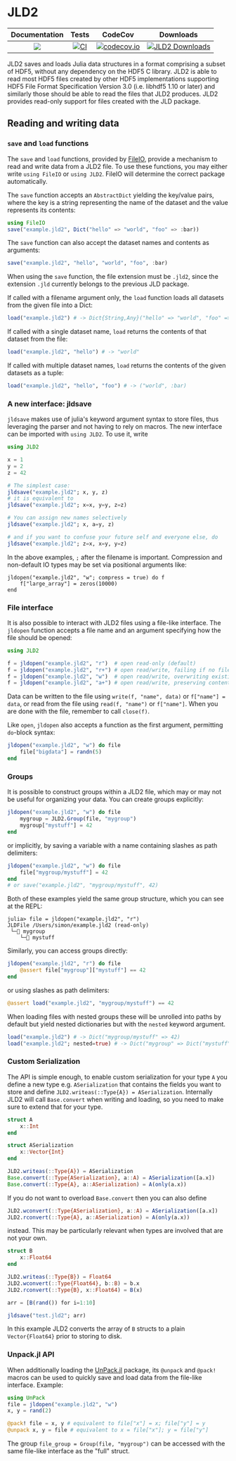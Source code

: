 # JLD2

| **Documentation**   |  **Tests**     | **CodeCov**  | **Downloads** |
|:--------:|:---------------:|:-------:|:---:|
|[![](https://img.shields.io/badge/docs-online-blue.svg)](https://JuliaIO.github.io/JLD2.jl/dev)| [![CI](https://github.com/JuliaIO/JLD2.jl/actions/workflows/ci.yml/badge.svg)](https://github.com/JuliaIO/JLD2.jl/actions/workflows/ci.yml) | [![codecov.io](https://codecov.io/github/JuliaIO/JLD2.jl/coverage.svg?branch=master)](https://codecov.io/github/JuliaIO/JLD2.jl?branch=master) | [![JLD2 Downloads](https://img.shields.io/badge/dynamic/json?url=http%3A%2F%2Fjuliapkgstats.com%2Fapi%2Fv1%2Fmonthly_downloads%2FJLD2&query=total_requests&suffix=%2Fmonth&label=Downloads)](http://juliapkgstats.com/pkg/JLD2) |

JLD2 saves and loads Julia data structures in a format comprising a subset of HDF5, without any dependency on the HDF5 C library. 
JLD2 is able to read most HDF5 files created by other HDF5 implementations supporting HDF5 File Format Specification Version 3.0 (i.e. libhdf5 1.10 or later) and similarly those should be able to read the files that JLD2 produces. JLD2 provides read-only support for files created with the JLD package.

## Reading and writing data
### `save` and `load` functions

The `save` and `load` functions, provided by [FileIO](https://github.com/JuliaIO/FileIO.jl), provide a mechanism to read and write data from a JLD2 file. To use these functions, you may either write `using FileIO` or `using JLD2`. FileIO will determine the correct package automatically.

The `save` function accepts an `AbstractDict` yielding the key/value pairs, where the key is a string representing the name of the dataset and the value represents its contents:

```julia
using FileIO
save("example.jld2", Dict("hello" => "world", "foo" => :bar))
```

The `save` function can also accept the dataset names and contents as arguments:

```julia
save("example.jld2", "hello", "world", "foo", :bar)
```

When using the `save` function, the file extension must be `.jld2`, since the extension `.jld` currently belongs to the previous JLD package.

If called with a filename argument only, the `load` function loads all datasets from the given file into a Dict:

```julia
load("example.jld2") # -> Dict{String,Any}("hello" => "world", "foo" => :bar)
```

If called with a single dataset name, `load` returns the contents of that dataset from the file:

```julia
load("example.jld2", "hello") # -> "world"
```

If called with multiple dataset names, `load` returns the contents of the given datasets as a tuple:

```julia
load("example.jld2", "hello", "foo") # -> ("world", :bar)
```

### A new interface: jldsave

`jldsave` makes use of julia's keyword argument syntax to store files,
thus leveraging the parser and not having to rely on macros. The new interface can be imported with `using JLD2`. To use it, write

```julia
using JLD2

x = 1
y = 2
z = 42

# The simplest case:
jldsave("example.jld2"; x, y, z)
# it is equivalent to 
jldsave("example.jld2"; x=x, y=y, z=z)

# You can assign new names selectively
jldsave("example.jld2"; x, a=y, z)

# and if you want to confuse your future self and everyone else, do
jldsave("example.jld2"; z=x, x=y, y=z)
```

In the above examples, `;` after the filename is important. Compression and non-default IO types may be set via positional arguments like:
```
jldopen("example.jld2", "w"; compress = true) do f
    f["large_array"] = zeros(10000)
end
```

### File interface

It is also possible to interact with JLD2 files using a file-like interface. The `jldopen` function accepts a file name and an argument specifying how the file should be opened:

```julia
using JLD2

f = jldopen("example.jld2", "r")  # open read-only (default)
f = jldopen("example.jld2", "r+") # open read/write, failing if no file exists
f = jldopen("example.jld2", "w")  # open read/write, overwriting existing file
f = jldopen("example.jld2", "a+") # open read/write, preserving contents of existing file or creating a new file
```

Data can be written to the file using `write(f, "name", data)` or `f["name"] = data`, or read from the file using `read(f, "name")` or `f["name"]`. When you are done with the file, remember to call `close(f)`.

Like `open`, `jldopen` also accepts a function as the first argument, permitting `do`-block syntax:

```julia
jldopen("example.jld2", "w") do file
    file["bigdata"] = randn(5)
end
```

### Groups

It is possible to construct groups within a JLD2 file, which may or may not be useful for organizing your data. You can create groups explicitly:

```julia
jldopen("example.jld2", "w") do file
    mygroup = JLD2.Group(file, "mygroup")
    mygroup["mystuff"] = 42
end
```

or implicitly, by saving a variable with a name containing slashes as path delimiters:

```julia
jldopen("example.jld2", "w") do file
    file["mygroup/mystuff"] = 42
end
# or save("example.jld2", "mygroup/mystuff", 42)
```

Both of these examples yield the same group structure, which you can see at the REPL:

```
julia> file = jldopen("example.jld2", "r")
JLDFile /Users/simon/example.jld2 (read-only)
 └─📂 mygroup
    └─🔢 mystuff
```

Similarly, you can access groups directly:

```julia
jldopen("example.jld2", "r") do file
    @assert file["mygroup"]["mystuff"] == 42
end
```

or using slashes as path delimiters:

```julia
@assert load("example.jld2", "mygroup/mystuff") == 42
```

When loading files with nested groups these will be unrolled into paths by default but
yield nested dictionaries but with the `nested` keyword argument.
```julia
load("example.jld2") # -> Dict("mygroup/mystuff" => 42)
load("example.jld2"; nested=true) # -> Dict("mygroup" => Dict("mystuff" => 42))
```

### Custom Serialization

The API is simple enough, to enable custom serialization for your type `A` you define
a new type e.g. `ASerialization` that contains the fields you want to store and define
`JLD2.writeas(::Type{A}) = ASerialization`.
Internally JLD2 will call `Base.convert` when writing and loading, so you need to make sure to extend that for your type.

```julia
struct A
    x::Int
end

struct ASerialization
    x::Vector{Int}
end

JLD2.writeas(::Type{A}) = ASerialization
Base.convert(::Type{ASerialization}, a::A) = ASerialization([a.x])
Base.convert(::Type{A}, a::ASerialization) = A(only(a.x))
```

If you do not want to overload `Base.convert` then you can also define

```julia
JLD2.wconvert(::Type{ASerialization}, a::A) = ASerialization([a.x])
JLD2.rconvert(::Type{A}, a::ASerialization) = A(only(a.x))
```

instead. This may be particularly relevant when types are involved that are not your own.

```julia
struct B
    x::Float64
end

JLD2.writeas(::Type{B}) = Float64
JLD2.wconvert(::Type{Float64}, b::B) = b.x
JLD2.rconvert(::Type{B}, x::Float64) = B(x)

arr = [B(rand()) for i=1:10]

jldsave("test.jld2"; arr)
```

In this example JLD2 converts the array of `B` structs to a plain `Vector{Float64}` prior to 
storing to disk.

### Unpack.jl API

When additionally loading the [UnPack.jl](https://github.com/mauro3/UnPack.jl) package, its `@unpack` and `@pack!` macros can be used to quickly save and load data from the file-like interface. Example:

```julia
using UnPack
file = jldopen("example.jld2", "w")
x, y = rand(2)

@pack! file = x, y # equivalent to file["x"] = x; file["y"] = y
@unpack x, y = file # equivalent to x = file["x"]; y = file["y"]
```

The group `file_group = Group(file, "mygroup")` can be accessed with the same file-like interface as the "full" struct.

